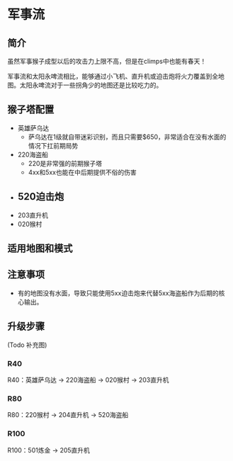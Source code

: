 # 军事流
## 简介
虽然军事猴子成型以后的攻击力上限不高，但是在climps中也能有春天！

军事流和太阳永啤流相比，能够通过小飞机、直升机或迫击炮将火力覆盖到全地图。太阳永啤流对于一些拐角少的地图还是比较吃力的。

## 猴子塔配置
- 英雄萨乌达
	- 萨乌达在1级就自带迷彩识别，而且只需要$650，非常适合在没有水面的情况下扛前期局势
- 220海盗船
	- 220是非常强的前期猴子塔
	- 4xx和5xx也能在中后期提供不俗的伤害
- 520迫击炮
	- 
- 203直升机
- 020猴村

## 适用地图和模式

## 注意事项
- 有的地图没有水面，导致只能使用5xx迫击炮来代替5xx海盗船作为后期的核心输出。

## 升级步骤
(Todo 补充图)

### R40
R40：英雄萨乌达 -> 220海盗船 -> 020猴村 -> 203直升机

### R80
R80：220猴村 -> 204直升机 -> 520海盗船 

### R100
R100：501炼金 -> 205直升机
